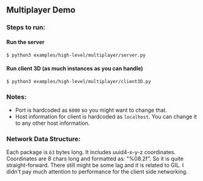 ## Multiplayer Demo

### Steps to run:

#### Run the server

    $ python3 examples/high-level/multiplayer/server.py

#### Run client 3D (as much instances as you can handle)

    $ python3 examples/high-level/multiplayer/client3D.py


### Notes:

* Port is hardcoded as `6000` so you might want to change that.
* Host information for client is hardcoded as `localhost`. You can change it to any other host information.

### Network Data Structure:

Each package is `63` bytes long. It includes uuid4-x-y-z coordinates. Coordinates are 8 chars long and formatted as: "%08.2f". 
So it is quite straight-forward. There still might be some lag and it is related to GIL. I didn't pay much attention to performance
for the client side networking.